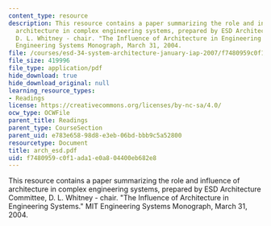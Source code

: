 ```yaml
---
content_type: resource
description: This resource contains a paper summarizing the role and influence of
  architecture in complex engineering systems, prepared by ESD Architecture Committee,
  D. L. Whitney - chair. "The Influence of Architecture in Engineering Systems." MIT
  Engineering Systems Monograph, March 31, 2004.
file: /courses/esd-34-system-architecture-january-iap-2007/f7480959c0f1ada1e0a804400eb682e8_arch_esd.pdf
file_size: 419996
file_type: application/pdf
hide_download: true
hide_download_original: null
learning_resource_types:
- Readings
license: https://creativecommons.org/licenses/by-nc-sa/4.0/
ocw_type: OCWFile
parent_title: Readings
parent_type: CourseSection
parent_uid: e783e658-98d8-e3eb-06bd-bbb9c5a52800
resourcetype: Document
title: arch_esd.pdf
uid: f7480959-c0f1-ada1-e0a8-04400eb682e8
---
```

This resource contains a paper summarizing the role and influence of architecture in complex engineering systems, prepared by ESD Architecture Committee, D. L. Whitney - chair. "The Influence of Architecture in Engineering Systems." MIT Engineering Systems Monograph, March 31, 2004.